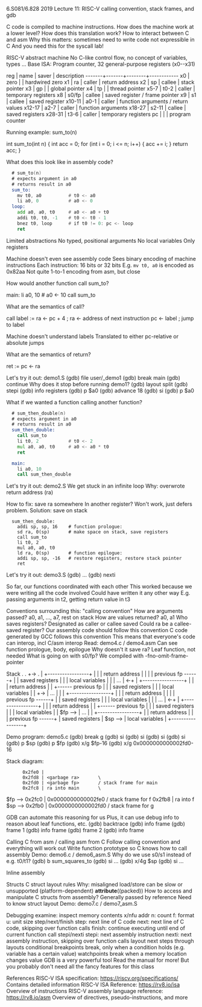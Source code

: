 6.S081/6.828 2019 Lecture 11: RISC-V calling convention, stack frames, and gdb

C code is compiled to machine instructions.
  How does the machine work at a lower level?
  How does this translation work?
  How to interact between C and asm
  Why this matters: sometimes need to write code not expressible in C
    And you need this for the syscall lab!

RISC-V abstract machine
  No C-like control flow, no concept of variables, types ...
  Base ISA: Program counter, 32 general-purpose registers (x0--x31)

reg    | name  | saver  | description
-------+-------+--------+------------
x0     | zero  |        | hardwired zero
x1     | ra    | caller | return address
x2     | sp    | callee | stack pointer
x3     | gp    |        | global pointer
x4     | tp    |        | thread pointer
x5-7   | t0-2  | caller | temporary registers
x8     | s0/fp | callee | saved register / frame pointer
x9     | s1    | callee | saved register
x10-11 | a0-1  | caller | function arguments / return values
x12-17 | a2-7  | caller | function arguments
x18-27 | s2-11 | callee | saved registers
x28-31 | t3-6  | caller | temporary registers
pc     |       |        | program counter

Running example: sum_to(n)

  int sum_to(int n) {
    int acc = 0;
    for (int i = 0; i <= n; i++) {
      acc += i;
    }
    return acc;
  }

What does this look like in assembly code?
```asm
  # sum_to(n)
  # expects argument in a0
  # returns result in a0
  sum_to:
    mv t0, a0          # t0 <- a0
    li a0, 0           # a0 <- 0
  loop:
    add a0, a0, t0     # a0 <- a0 + t0
    addi t0, t0, -1    # t0 <- t0 - 1
    bnez t0, loop      # if t0 != 0: pc <- loop
    ret
```
Limited abstractions
  No typed, positional arguments
  No local variables
  Only registers

Machine doesn't even see assembly code
  Sees binary encoding of machine instructions
    Each instruction: 16 bits or 32 bits
  E.g. `mv t0, a0` is encoded as 0x82aa
  Not quite 1-to-1 encoding from asm, but close

How would another function call sum_to?

  main:
    li a0, 10          # a0 <- 10
    call sum_to

What are the semantics of call?

  call label :=
    ra <- pc + 4       ; ra <- address of next instruction
    pc <- label        ; jump to label

Machine doesn't understand labels
  Translated to either pc-relative or absolute jumps

What are the semantics of return?

  ret :=
    pc <- ra

Let's try it out: demo1.S
  (gdb) file user/_demo1
  (gdb) break main
  (gdb) continue
  Why does it stop before running demo1?
  (gdb) layout split
  (gdb) stepi
  (gdb) info registers
  (gdb) p $a0
  (gdb) advance 18
  (gdb) si
  (gdb) p $a0

What if we wanted a function calling another function?
```asm
  # sum_then_double(n)
  # expects argument in a0
  # returns result in a0
  sum_then_double:
    call sum_to
    li t0, 2           # t0 <- 2
    mul a0, a0, t0     # a0 <- a0 * t0
    ret

  main:
    li a0, 10
    call sum_then_double
```
Let's try it out: demo2.S
  We get stuck in an infinite loop
  Why: overwrote return address (ra)

How to fix: save ra somewhere
  In another register? Won't work, just defers problem.
  Solution: save on stack
```
  sum_then_double:
    addi sp, sp, 16    # function prologue:
    sd ra, 0(sp)       # make space on stack, save registers
    call sum_to
    li t0, 2
    mul a0, a0, t0
    ld ra, 0(sp)       # function epilogue:
    addi sp, sp, -16   # restore registers, restore stack pointer
    ret
```
Let's try it out: demo3.S
  (gdb) ...
  (gdb) nexti

So far, our functions coordinated with each other
  This worked because we were writing all the code involved
  Could have written it any other way
    E.g. passing arguments in t2, getting return value in t3

Conventions surrounding this: "calling convention"
  How are arguments passed?
    a0, a1, ..., a7, rest on stack
  How are values returned?
    a0, a1
  Who saves registers?
    Designated as caller or callee saved
    Could ra be a callee-saved register?
  Our assembly code should follow this convention
  C code generated by GCC follows this convention
  This means that everyone's code can interop, incl C/asm interop
  Read: demo4.c / demo4.asm
    Can see function prologue, body, epilogue
    Why doesn't it save ra? Leaf function, not needed
    What is going on with s0/fp?
      We compiled with -fno-omit-frame-pointer

Stack
                   .
                   .
      +->          .
      |   +-----------------+   |
      |   | return address  |   |
      |   |   previous fp ------+
      |   | saved registers |
      |   | local variables |
      |   |       ...       | <-+
      |   +-----------------+   |
      |   | return address  |   |
      +------ previous fp   |   |
          | saved registers |   |
          | local variables |   |
      +-> |       ...       |   |
      |   +-----------------+   |
      |   | return address  |   |
      |   |   previous fp ------+
      |   | saved registers |
      |   | local variables |
      |   |       ...       | <-+
      |   +-----------------+   |
      |   | return address  |   |
      +------ previous fp   |   |
          | saved registers |   |
          | local variables |   |
  $fp --> |       ...       |   |
          +-----------------+   |
          | return address  |   |
          |   previous fp ------+
          | saved registers |
  $sp --> | local variables |
          +-----------------+

Demo program: demo5.c
  (gdb) break g
  (gdb) si
  (gdb) si
  (gdb) si
  (gdb) si
  (gdb) p $sp
  (gdb) p $fp
  (gdb) x/g $fp-16
  (gdb) x/g 0x0000000000002fd0-16

Stack diagram:

          0x2fe0 |
          0x2fd8 | <garbage ra>       \
          0x2fd0 | <garbage fp>       / stack frame for main
          0x2fc8 | ra into main       \
  $fp --> 0x2fc0 | 0x0000000000002fe0 / stack frame for f
          0x2fb8 | ra into f          \
  $sp --> 0x2fb0 | 0x0000000000002fd0 / stack frame for g

GDB can automate this reasoning for us
  Plus, it can use debug info to reason about leaf functions, etc.
  (gdb) backtrace
  (gdb) info frame
  (gdb) frame 1
  (gdb) info frame
  (gdb) frame 2
  (gdb) info frame

Calling C from asm / calling asm from C
  Follow calling convention and everything will work out
  Write function prototype so C knows how to call assembly
  Demo: demo6.c / demo6_asm.S
    Why do we use s0/s1 instead of e.g. t0/t1?
    (gdb) b sum_squares_to
    (gdb) si ...
    (gdb) x/4g $sp
    (gdb) si ...

Inline assembly

Structs
  C struct layout rules
    Why: misaligned load/store can be slow or unsupported (platform-dependent)
  __attribute__((packed))
  How to access and manipulate C structs from assembly?
    Generally passed by reference
    Need to know struct layout
    Demo: demo7.c / demo7_asm.S

Debugging
  examine: inspect memory contents
    x/nfu addr
      n: count
      f: format
      u: unit size
  step/next/finish
    step: next line of C code
    next: next line of C code, skipping over function calls
    finish: continue executing until end of current function call
  stepi/nexti
    stepi: next assembly instruction
    nexti: next assembly instruction, skipping over function calls
  layout next
    steps through layouts
  conditional breakpoints
    break, only when a condition holds (e.g. variable has a certain value)
  watchpoints
    break when a memory location changes value
  GDB is a very powerful tool
    Read the manual for more!
    But you probably don't need all the fancy features for this class

References
  RISC-V ISA specification: https://riscv.org/specifications/
    Contains detailed information
  RISC-V ISA Reference: https://rv8.io/isa
    Overview of instructions
  RISC-V assembly language reference: https://rv8.io/asm
    Overview of directives, pseudo-instructions, and more
